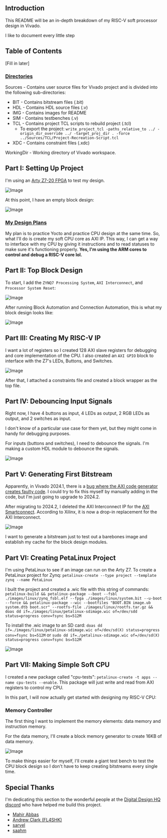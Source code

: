 ## Introduction

This README will be an in-depth breakdown of my RISC-V soft processor design in Vivado.<br>

I like to document every little step 

## Table of Contents

[Fill in later]

### <ins>Directories</ins>

Sources - Contains user source files for Vivado project and is divided into the following sub-directories:

- BIT - Contains bitstream files (.bit)
- HDL - Contains HDL source files (.v)
- IMG - Contains images for README
- SIM - Contains testbenches (.v)
- TCL - Contains project TCL scripts to rebuild project (.tcl)
    - To export the project: `write_project_tcl -paths_relative_to ../ -origin_dir_override ../ -target_proj_dir . -force ../Sources/TCL/Project-Recreation-Script.tcl`
- XDC - Contains constraint files (.xdc)

WorkingDir - Working directory of Vivado workspace.

## Part I: Setting Up Project

I'm using an [Arty Z7-20 FPGA](https://digilent.com/reference/programmable-logic/arty-z7/start) to test my design.

![Image](./Sources/IMG/PartI-Configuring_Project-Board_Selection.png)

At this point, I have an empty block design:

![Image](./Sources/IMG/PartI-Empty_Block_Design.png)

### <ins>My Design Plans</ins>

My plan is to practice Yocto and practice CPU design at the same time. So, what I'll do is create my soft CPU core as AXI IP. This way, I can get a way to interface with my CPU by giving it instructions and to read statuses to make sure it's functioning properly. **Yes, I'm using the ARM cores to control and debug a RISC-V core lol.**

## Part II: Top Block Design

To start, I add the `ZYNQ7 Processing System`, `AXI Interconnect`, and `Processor System Reset`:

![Image](./Sources/IMG/PartII-Adding_Zynq7.png)

After running Block Automation and Connection Automation, this is what my block design looks like:

![Image](./Sources/IMG/PartII-Connections.png)

## Part III: Creating My RISC-V IP

I want a lot of registers so I created 128 AXI slave registers for debugging and core implementation of the CPU. I also created an `AXI GPIO` block to interface with the Z7's LEDs, Buttons, and Switches.

![Image](./Sources/IMG/PartIII-Finishing-Touches.png)

After that, I attached a constraints file and created a block wrapper as the top file.

## Part IV: Debouncing Input Signals

Right now, I have 4 buttons as input, 4 LEDs as output, 2 RGB LEDs as output, and 2 switches as input.<br>

I don't know of a particular use case for them yet, but they might come in handy for debugging purposes.

For inputs (buttons and switches), I need to debounce the signals. I'm making a custom HDL module to debounce the signals.

![Image](./Sources/IMG/PartIV-Debounce-Testbench.png)

## Part V: Generating First Bitstream

Apparently, in Vivado 2024.1, there is a [bug where the AXI code generator creates faulty code](https://adaptivesupport.amd.com/s/article/000037171?language=en_US). I could try to fix this myself by manually adding in the code, but I'm just going to upgrade to 2024.2.

After migrating to 2024.2, I deleted the AXI Interconnect IP for the [AXI Smartconnect](https://www.xilinx.com/products/intellectual-property/smartconnect.html). According to Xilinx, it is now a drop-in replacement for the AXI Interconnect.

![Image](./Sources/IMG/PartV-Smartconnect.png)

I want to generate a bitstream just to test out a barebones image and establish my cache for the block design modules.

## Part VI: Creating PetaLinux Project

I'm using PetaLinux to see if an image can run on the Arty Z7. To create a PetaLinux project for Zynq:
`petalinux-create --type project --template zynq --name PetaLinux`

I built the project and created a .wic file with this string of commands: `petalinux-build && petalinux-package --boot --fsbl ./images/linux/zynq_fsbl.elf --fpga ./images/linux/system.bit --u-boot --force && petalinux-package --wic --bootfiles "BOOT.BIN image.ub system.dtb boot.scr" --rootfs-file ./images/linux/rootfs.tar.gz && doas dd if=./images/linux/petalinux-sdimage.wic of=/dev/sdd status=progress conv=fsync bs=512M`

To install the .wic image to an SD card: `doas dd if=./images/linux/petalinux-sdimage.wic of=/dev/sd(X) status=progress conv=fsync bs=512M` or `sudo dd if=./petalinux-sdimage.wic of=/dev/sd(X) status=progress conv=fsync bs=512M`

![Image](./Sources/IMG/PartVI-Booting-Arty.png)

## Part VII: Making Simple Soft CPU

I created a new package called "cpu-tests": `petalinux-create -t apps --name cpu-tests --enable`. This package will just write and read from AXI registers to control my CPU.

In this part, I will now actually get started with designing my RISC-V CPU:

### Memory Controller

The first thing I want to implement the memory elements: data memory and instruction memory.

For the data memory, I'll create a block memory generator to create 16KB of data memory.

![Image](./Sources/IMG/PartVII-Data-BRAM.png)

To make things easier for myself, I'll create a giant test bench to test the CPU block design so I don't have to keep creating bitstreams every single time.


## Special Thanks

I'm dedicating this section to the wonderful people at the [Digital Design HQ discord](https://discord.gg/4YWKUryprY) who have helped me build this project.
- [Mahir Abbas](https://github.com/MahirAbbas)
- [Andrew Clark (FL4SHK)](https://github.com/fl4shk)
- [sarvel](https://sarvel.xyz/)
- [saahm](https://github.com/saahm)
